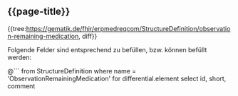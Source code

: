 ## {{page-title}}

{{tree:https://gematik.de/fhir/erpmedreqcom/StructureDefinition/observation-remaining-medication, diff}}

Folgende Felder sind entsprechend zu befüllen, bzw. können befüllt werden:

@```
from StructureDefinition
where name = 'ObservationRemainingMedication'
for differential.element
    select id, short, comment
```
